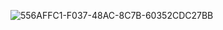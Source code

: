 ![556AFFC1-F037-48AC-8C7B-60352CDC27BB](https://github.com/user-attachments/assets/7e25f1ed-5a34-44a6-81fc-d68912817101)

